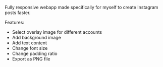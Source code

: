 Fully responsive webapp made specifically for myself to create Instagram posts faster.

Features:
- Select overlay image for different accounts
- Add background image
- Add text content
- Change font size
- Change padding ratio
- Export as PNG file
